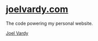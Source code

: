 # [joelvardy.com][joelvardy]

The code powering my personal website.

[Joel Vardy][joelvardy]

  [joelvardy]: http://joelvardy.com/